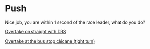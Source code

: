 # Push
Nice job, you are within 1 second of the race leader, what do you do?

[Overtake on straight with DRS](overtake1.md)

[Overtake at the bus stop chicane (tight turn)](overtake2.md)
